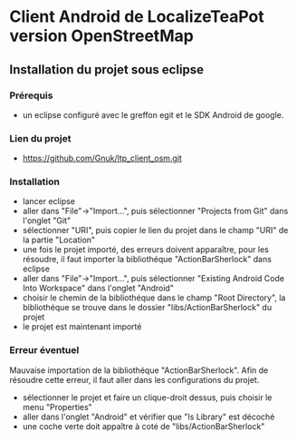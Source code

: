 # Client Android de LocalizeTeaPot version OpenStreetMap

## Installation du projet sous eclipse

### Prérequis

- un eclipse configuré avec le greffon egit et le SDK Android de google.

### Lien du projet

- https://github.com/Gnuk/ltp_client_osm.git

### Installation

- lancer eclipse
- aller dans "File"->"Import...", puis sélectionner "Projects from Git" dans l'onglet "Git"
- sélectionner "URI", puis copier le lien du projet dans le champ "URI" de la partie "Location"
- une fois le projet importé, des erreurs doivent apparaître, pour les résoudre, il faut importer la bibliothéque "ActionBarSherlock" dans eclipse
- aller dans "File"->"Import...", puis sélectionner "Existing Android Code Into Workspace" dans l'onglet "Android"
- choisir le chemin de la bibliothéque dans le champ "Root Directory", la bibliothéque se trouve dans le dossier "libs/ActionBarSherlock" du projet
- le projet est maintenant importé

### Erreur éventuel

Mauvaise importation de la bibliothéque "ActionBarSherlock". Afin de résoudre cette erreur, il faut aller dans les configurations du projet.

- sélectionner le projet et faire un clique-droit dessus, puis choisir le menu "Properties"
- aller dans l'onglet "Android" et vérifier que "Is Library" est décoché
- une coche verte doit appaître à coté de "libs/ActionBarSherlock"
